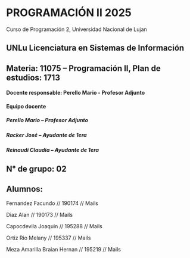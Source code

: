 # PROGRAMACIÓN II 2025
Curso de Programación 2, Universidad Nacional de Lujan
## UNLu Licenciatura en Sistemas de Información
## Materia: 11075 – Programación II, Plan de estudios: 1713
#### Docente responsable: Perello Mario - Profesor Adjunto
#### Equipo docente
##### Perello Mario – Profesor Adjunto
##### Racker José – Ayudante de 1era
##### Reinaudi Claudia – Ayudante de 1era
## N° de grupo: 02
## Alumnos:

Fernandez Facundo // 190174 // Mails

Diaz Alan // 190173 // Mails

Capocdevila Joaquin // 195288 // Mails

Ortiz Rio Melany // 195337 // Mails

Meza Amarilla Braian Hernan // 195219 // Mails


